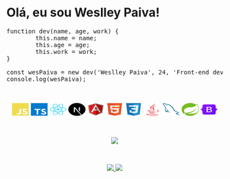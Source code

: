# Olá, eu sou Weslley Paiva!

<pre>
function dev(name, age, work) {
        this.name = name;
        this.age = age;
        this.work = work;
}

const wesPaiva = new dev('Weslley Paiva', 24, 'Front-end developer at Dasa');
console.log(wesPaiva);
</pre>

<br>

<div style="display: space-between" align="center"><br>
  
  <img align="center" alt="wes-js" height="30" width="40" src="https://github.com/devicons/devicon/blob/master/icons/javascript/javascript-plain.svg">
  <img align="center" alt="wes-ts" height="30" width="40" src="https://github.com/devicons/devicon/blob/master/icons/typescript/typescript-plain.svg">
  <img align="center" alt="wes-react" height="30" width="40" src="https://github.com/devicons/devicon/blob/master/icons/react/react-original.svg">
  <img align="center" alt="wes-nextjs" height="30" width="40" src="https://github.com/devicons/devicon/blob/master/icons/nextjs/nextjs-original.svg">
  <img align="center" alt="wes-angular" height="30" width="40" src="https://github.com/devicons/devicon/blob/master/icons/angularjs/angularjs-original.svg">
  <img align="center" alt="wes-HTML" height="30" width="40" src="https://raw.githubusercontent.com/devicons/devicon/master/icons/html5/html5-original.svg">
  <img align="center" alt="wes-CSS" height="30" width="40" src="https://raw.githubusercontent.com/devicons/devicon/master/icons/css3/css3-original.svg"> 
  <img align="center" alt="wes-java" height="30" width="40" src="https://github.com/devicons/devicon/blob/master/icons/java/java-plain.svg">
  <img align="center" alt="wes-mysql" height="30" width="40" src="https://github.com/devicons/devicon/blob/master/icons/mysql/mysql-plain.svg">
  <img align="center" alt="wes-spring" height="30" width="40" src="https://github.com/devicons/devicon/blob/master/icons/spring/spring-original.svg">
  <img align="center" alt="wes-bootstrap" height="30" width="40" src="https://github.com/devicons/devicon/blob/master/icons/bootstrap/bootstrap-original.svg">
  
  <br></br>
  <a href="https://www.linkedin.com/in/paivawes/" target="_blank"> <img  align="center" src="https://img.shields.io/badge/LinkedIn-0077B5?style=for-the-badge&logo=linkedin&logoColor=white"></a>
 </div> 

  
##



<div align="center"><br>
  <a href="https://github.com/paivawes">
  <img height="150em" src="https://github-readme-stats.vercel.app/api?username=paivawes&show_icons=true&theme=dark&include_all_commits=true&count_private=true"/>
  <img height="150em" src="https://github-readme-stats.vercel.app/api/top-langs/?username=paivawes&layout=compact&langs_count=7&theme=dark"/>
</div>



  
 



